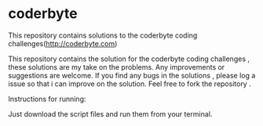 coderbyte
=========

This repository contains solutions to the coderbyte coding challenges(http://coderbyte.com)

This repository contains the solution for the coderbyte coding challenges , these solutions are my take on the problems.
Any improvements or suggestions are welcome. If you find any bugs in the solutions , please log a issue so that i can improve on the solution.
Feel free to fork the repository . 

Instructions for running:

Just download the script files and run them from your terminal.
